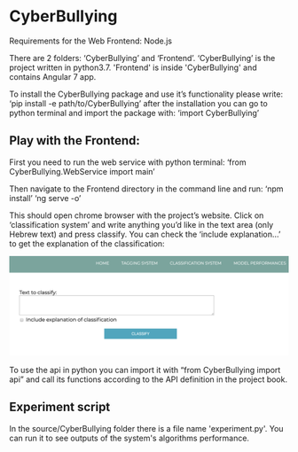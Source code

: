 # CyberBullying

Requirements for the Web Frontend: Node.js

There are 2 folders: ‘CyberBullying’ and ‘Frontend’. ‘CyberBullying’ is the project written in python3.7. 'Frontend' is inside 'CyberBullying' and contains Angular 7 app.

To install the CyberBullying package and use it’s functionality please write:
‘pip install -e path/to/CyberBullying’
after the installation you can go to python terminal and import the package with:
‘import CyberBullying’

## Play with the Frontend:
First you need to run the web service with python terminal:
‘from CyberBullying.WebService import main’

Then navigate to the Frontend directory in the command line and run:
‘npm install’
‘ng serve -o’

This should open chrome browser with the project’s website.
Click on ‘classification system’ and write anything you’d like in the text area (only Hebrew text) and press classify. 
You can check the ‘include explanation…’ to get the explanation of the classification:

 ![printscreen from the website](image/frontend.png)

To use the api in python you can import it with 
“from CyberBullying import api”
and call its functions according to the API definition in the project book.

## Experiment script

In the source/CyberBullying folder there is a file name 'experiment.py'. You can run it to see outputs of the system's algorithms performance.
